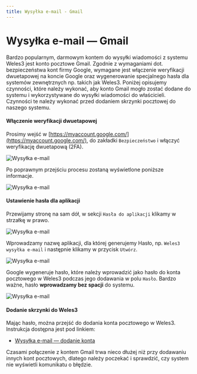 ```yaml
---
title: Wysyłka e-mail - Gmail
---
```


# Wysyłka e-mail — Gmail

Bardzo popularnym, darmowym kontem do wysyłki wiadomości z systemu Weles3 jest konto pocztowe Gmail. Zgodnie z wymaganiami dot. bezpieczeństwa kont firmy Google, wymagane jest włączenie weryfikacji dwuetapowej na koncie Google oraz wygenerowanie specjalnego hasła dla systemów zewnętrznych np. takich jak Weles3. Poniżej opisujemy czynności, które należy wykonać, aby konto Gmail mogło zostać dodane do systemu i wykorzystywane do wysyłki wiadomości do właścicieli. Czynności te należy wykonać przed dodaniem skrzynki pocztowej do naszego systemu.

#### Włączenie weryfikacji dwuetapowej

Prosimy wejść w [https://myaccount.google.com/](https://myaccount.google.com/), do zakładki `Bezpieczeństwo` i włączyć weryfikację dwuetapową (2FA).

![Wysyłka e-mail](gmail01.png)

Po poprawnym przejściu procesu zostaną wyświetlone poniższe informacje.

![Wysyłka e-mail](gmail02.png)

#### Ustawienie hasła dla aplikacji

Przewijamy stronę na sam dół, w sekcji `Hasła do aplikacji` klikamy w strzałkę w prawo.

![Wysyłka e-mail](gmail03.png)

Wprowadzamy nazwę aplikacji, dla której generujemy Hasło, np. `Weles3 wysyłka e-mail` i następnie klikamy w przycisk `Utwórz`.

![Wysyłka e-mail](gmail04.png)

Google wygeneruje hasło, które należy wprowadzić jako hasło do konta pocztowego w Weles3 podczas jego dodawania w polu `Hasło`. Bardzo ważne, hasło **wprowadzamy bez spacji** do systemu.

![Wysyłka e-mail](gmail05.png)

#### Dodanie skrzynki do Weles3

Mając hasło, można przejść do dodania konta pocztowego w Weles3. Instrukcja dostępna jest pod linkiem:

- [Wysyłka e-mail — dodanie konta](https://doc.weles3.pl/ogolne/wysylki/Wysylka-email-dodanie-konta.html)

Czasami połączenie z kontem Gmail trwa nieco dłużej niż przy dodawaniu innych kont pocztowych, dlatego należy poczekać i sprawdzić, czy system nie wyświetli komunikatu o błędzie.